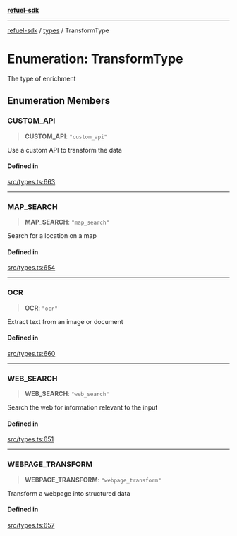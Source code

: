 [**refuel-sdk**](../../README.md)

***

[refuel-sdk](../../modules.md) / [types](../README.md) / TransformType

# Enumeration: TransformType

The type of enrichment

## Enumeration Members

### CUSTOM\_API

> **CUSTOM\_API**: `"custom_api"`

Use a custom API to transform the data

#### Defined in

[src/types.ts:663](https://github.com/refuel-ai/refuel-sdk/blob/240c3e68ab946b6c24b6f2eafb12779c24332cdb/src/types.ts#L663)

***

### MAP\_SEARCH

> **MAP\_SEARCH**: `"map_search"`

Search for a location on a map

#### Defined in

[src/types.ts:654](https://github.com/refuel-ai/refuel-sdk/blob/240c3e68ab946b6c24b6f2eafb12779c24332cdb/src/types.ts#L654)

***

### OCR

> **OCR**: `"ocr"`

Extract text from an image or document

#### Defined in

[src/types.ts:660](https://github.com/refuel-ai/refuel-sdk/blob/240c3e68ab946b6c24b6f2eafb12779c24332cdb/src/types.ts#L660)

***

### WEB\_SEARCH

> **WEB\_SEARCH**: `"web_search"`

Search the web for information relevant to the input

#### Defined in

[src/types.ts:651](https://github.com/refuel-ai/refuel-sdk/blob/240c3e68ab946b6c24b6f2eafb12779c24332cdb/src/types.ts#L651)

***

### WEBPAGE\_TRANSFORM

> **WEBPAGE\_TRANSFORM**: `"webpage_transform"`

Transform a webpage into structured data

#### Defined in

[src/types.ts:657](https://github.com/refuel-ai/refuel-sdk/blob/240c3e68ab946b6c24b6f2eafb12779c24332cdb/src/types.ts#L657)
